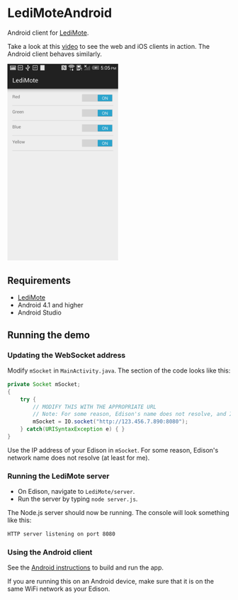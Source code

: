 # LediMoteAndroid

Android client for [LediMote](https://github.com/drejkim/LediMote).

Take a look at this [video](https://youtu.be/i61g4aYkrI0) to see the web and iOS clients in action. The Android client behaves similarly.

<img src="https://raw.githubusercontent.com/drejkim/LediMoteAndroid/master/screenshots/LediMote.png" width="250">

## Requirements

* [LediMote](https://github.com/drejkim/LediMote)
* Android 4.1 and higher
* Android Studio

## Running the demo

### Updating the WebSocket address

Modify `mSocket` in `MainActivity.java`. The section of the code looks like this:

```java
private Socket mSocket;
{
    try {
        // MODIFY THIS WITH THE APPROPRIATE URL
        // Note: For some reason, Edison's name does not resolve, and I had to use its IP address
        mSocket = IO.socket("http://123.456.7.890:8080");
    } catch(URISyntaxException e) { }
}
```

Use the IP address of your Edison in `mSocket`. For some reason, Edison's network name does not resolve (at least for me).

### Running the LediMote server

* On Edison, navigate to `LediMote/server`.
* Run the server by typing `node server.js`.

The Node.js server should now be running. The console will look something like this:

```bash
HTTP server listening on port 8080
```

### Using the Android client

See the [Android instructions](https://developer.android.com/tools/building/building-studio.html) to build and run the app.

If you are running this on an Android device, make sure that it is on the same WiFi network as your Edison.
